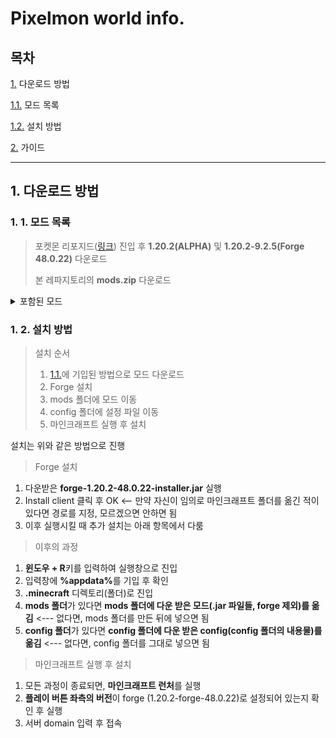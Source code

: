 # Pixelmon world info.

## 목차

[1.](#1-다운로드-방법) 다운로드 방법
   
   [1.1.](#1-1-모드-목록) 모드 목록
   
   [1.2.](#1-2-설치-방법) 설치 방법
   
[2.](#--------)  가이드


---

## 1. 다운로드 방법

### 1. 1. 모드 목록

> 포켓몬 리포지드([링크](https://reforged.gg/ko)) 진입 후 **1.20.2(ALPHA)** 및 **1.20.2-9.2.5(Forge 48.0.22)** 다운로드
>
> 본 레파지토리의 **mods.zip** 다운로드

<details>
<summary>포함된 모드</summary>

모드 | 개요 | 사이트 링크
-----|------|--------------
collective-1.20.2-7.16|호환성 향상|[Collective curse forge](https://www.curseforge.com/minecraft/mc-mods/collective)
jei-1.20.2-forge-16.0.0.28|아이템 및 조합법 확인|[Just Enough Items curse forge](https://www.curseforge.com/minecraft/mc-mods/jei)
journeymap-1.20.2-5.9.18-forge|미니맵|[Journey Map curse forge](https://www.curseforge.com/minecraft/mc-mods/journeymap)
spark-1.10.58-forge|서버 이슈트래킹|[Spark curse forge](https://www.curseforge.com/minecraft/mc-mods/spark)
stackrefill-1.20.2-4.1|인벤토리 편의성|[Stack Refill curse forge](https://www.curseforge.com/minecraft/mc-mods/stack-refill)

</details>


### 1. 2. 설치 방법

> 설치 순서
>
> 1. [1.1.](#1-1-모드-목록)에 기입된 방법으로 모드 다운로드
> 2. Forge 설치
> 3. mods 폴더에 모드 이동
> 4. config 폴더에 설정 파일 이동
> 5. 마인크래프트 실행 후 설치

설치는 위와 같은 방법으로 진행

> Forge 설치

1. 다운받은 **forge-1.20.2-48.0.22-installer.jar** 실행
2. Install client 클릭 후 OK <-- 만약 자신이 임의로 마인크래프트 폴더를 옮긴 적이 있다면 경로를 지정, 모르겠으면 안하면 됨
3. 이후 실행시킬 때 추가 설치는 아래 항목에서 다룸

> 이후의 과정

1. **윈도우 + R**키를 입력하여 실행창으로 진입
2. 입력창에 <b>%appdata%</b>를 기입 후 확인
3. **.minecraft** 디렉토리(폴더)로 진입
4. **mods 폴더**가 있다면 **mods 폴더에 다운 받은 모드(.jar 파일들, forge 제외)를 옮김** <--- 없다면, mods 폴더를 만든 뒤에 넣으면 됨
5. **config 폴더**가 있다면 **config 폴더에 다운 받은 config(config 폴더의 내용물)를 옮김** <--- 없다면, config 폴더를 그대로 넣으면 됨

> 마인크래프트 실행 후 설치

1. 모든 과정이 종료되면, **마인크래프트 런처**를 실행
2. **플레이 버튼 좌측의 버전**이 forge (1.20.2-forge-48.0.22)로 설정되어 있는지 확인 후 실행
3. 서버 domain 입력 후 접속
